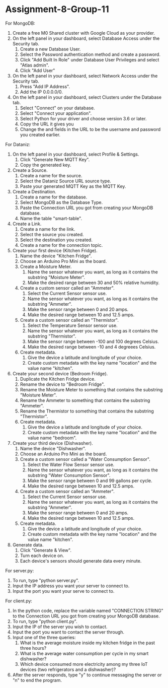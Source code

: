 # Assignment-8-Group-11

For MongoDB:
1. Create a free M0 Shared cluster with Google Cloud as your provider.
2. On the left panel in your dashboard, select Database Access under the Security tab.
   1. Create a new Database User.
   2. Select the Password authentication method and create a password.
   3. Click "Add Built In Role" under Database User Privileges and select "Atlas admin".
   4. Click "Add User"
3. On the left panel in your dashboard, select Network Access under the Security tab.
   1. Press "Add IP Address".
   2. Add the IP 0.0.0.0/0.
4. On the left panel in your dashboard, select Clusters under the Database tab.
   1. Select "Connect" on your database.
   2. Select "Connect your application".
   3. Select Python for your driver and choose version 3.6 or later.
   4. Copy the URL it gives you
   5. Change the <username> and <password> fields in the URL to be the username and password you created earlier.

For Dataniz:
1. On the left panel in your dashboard, select Profile & Settings.
   1. Click "Generate New MQTT Key".
   2. Copy the generated key.
2. Create a Source.
   1. Create a name for the source.
   2. Select the Dataniz Source URL source type.
   3. Paste your generated MQTT Key as the MQTT Key.
3. Create a Destination.
   1. Create a name for the database.
   2. Select MongoDB as the Database Type.
   3. Paste the Connection URL you got from creating your MongoDB database.
   4. Name the table "smart-table".
4. Create a Link.
   1. Create a name for the link.
   2. Select the source you created.
   3. Select the destination you created.
   4. Create a name for the connection topic.
5. Create your first device (Kitchen Fridge).
   1. Name the device "Kitchen Fridge".
   2. Choose an Arduino Pro Mini as the board.
   3. Create a Moisture Meter.
      1. Name the sensor whatever you want, as long as it contains the substring "Moisture Meter".
      2. Make the desired range between 30 and 50% relative humidity.
   4. Create a custom sensor called an "Ammeter".
      1. Select the Current Sensor sensor use.
      2. Name the sensor whatever you want, as long as it contains the substring "Ammeter".
      3. Make the sensor range between 0 and 20 amps.
      4. Make the desired range between 10 and 12.5 amps.
   5. Create a custom sensor called an "Thermistor".
      1. Select the Temperature Sensor sensor use.
      2. Name the sensor whatever you want, as long as it contains the substring "Thermistor".
      3. Make the sensor range between -100 and 100 degrees Celsius.
      4. Make the desired range between -10 and 4 degreees Celsius.
   6. Create metadata.
      1. Give the device a latitude and longitude of your choice.
      2. Create custom metadata with the key name "location" and the value name "kitchen".
6. Create your second device (Bedroom Fridge).
   1. Duplicate the Kitchen Fridge device.
   2. Rename the device to "Bedroom Fridge".
   3. Rename the Moisture Meter to something that contains the substring "Moisture Meter".
   4. Rename the Ammeter to something that contains the substring "Ammeter".
   5. Rename the Thermistor to something that contains the substring "Thermistor".
   6. Create metadata.
      1. Give the device a latitude and longitude of your choice.
      2. Create custom metadata with the key name "location" and the value name "bedroom".
7. Create your third device (Dishwasher).
   1. Name the device "Dishwasher".
   2. Choose an Arduino Pro Mini as the board.
   3. Create a custom sensor called a "Water Consumption Sensor".
      1. Select the Water Flow Sensor sensor use.
      2. Name the sensor whatever you want, as long as it contains the substring "Water Consumption Sensor".
      3. Make the sensor range between 0 and 99 gallons per cycle.
      4. Make the desired range between 10 and 12.5 amps.
   4. Create a custom sensor called an "Ammeter".
      1. Select the Current Sensor sensor use.
      2. Name the sensor whatever you want, as long as it contains the substring "Ammeter".
      3. Make the sensor range between 0 and 20 amps.
      4. Make the desired range between 10 and 12.5 amps. 
   5. Create metadata.
      1. Give the device a latitude and longitude of your choice.
      2. Create custom metadata with the key name "location" and the value name "kitchen".
8. Generate data.
   1. Click "Generate & View".
   2. Turn each device on.
   3. Each device's sensors should generate data every minute.

For server.py:
1. To run, type "python server.py".
2. Input the IP address you want your server to connect to.
3. Input the port you want your serve to connect to.

For client.py:
1. In the python code, replace the variable named "CONNECTION STRING" to the Connection URL you got from creating your MongoDB database.
2. To run, type "python client.py".
3. Input the IP of the server you wish to contact.
4. Input the port you want to contact the server through.
5. Input one of the three queries:
   1. What is the average moisture inside my kitchen fridge in the past three hours?
   2. What is the average water consumption per cycle in my smart dishwasher?
   3. Which device consumed more electricity among my three IoT devices (two refrigerators and a dishwasher)?
6. After the server responds, type "y" to continue messaging the server or "n" to
end the program.
